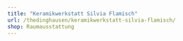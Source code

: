 ```yaml
---
title: "Keramikwerkstatt Silvia Flamisch"
url: /thedinghausen/keramikwerkstatt-silvia-flamisch/
shop: Raumausstattung
---
```

